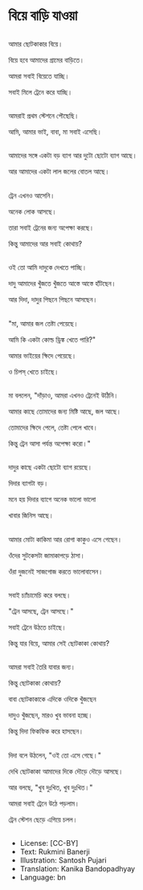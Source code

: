 # বিয়ে বাড়ি যাওয়া

##
আমার ছোটকাকার বিয়ে।

বিয়ে হবে আমাদের গ্রামের বাড়িতে।

আমরা সবাই বিয়েতে যাচ্ছি।

সবাই মিলে ট্রেনে করে যাচ্ছি।

##
আমরাই প্রথম স্টেশনে পৌছেছি।

আমি, আমার ভাই, বাবা, মা সবাই এসেছি।

##
আমাদের সঙ্গে একটা বড় ব্যাগ আর দুটো ছোটো ব্যাগ আছে।

আর আমাদের একটা লাল জলের বোতল আছে।

##
ট্রেন এখনও আসেনি।

অনেক লোক আসছে।

তারা সবাই ট্রেনের জন্য অপেক্ষা করছে।

কিন্তু আমাদের আর সবাই কোথায়?

##
ওই তো আমি দাদুকে দেখতে পাচ্ছি।

দাদু আমাদের খুঁজতে খুঁজতে আস্তে আস্তে হাঁটছেন।

আর দিদা, দাদুর পিছনে পিছনে আসছেন।

##
"মা, আমার জল তেষ্টা পেয়েছে।

আমি কি একটা কোল্ড ড্রিঙ্ক খেতে পারি?"

আমার ভাইয়ের ক্ষিদে পেয়েছে।

ও চিপস্ খেতে চাইছে।

##
মা বললেন, "দাঁড়াও, আমরা এখনও ট্রেনেই উঠিনি।

আমার কাছে তোমাদের জন্য মিষ্টি আছে, জল আছে।

তোমাদের ক্ষিদে পেলে, তেষ্টা পেলে খাবে।

কিন্তু ট্রেন আসা পর্যন্ত অপেক্ষা করো।"

##
দাদুর কাছে একটা ছোটো ব্যাগ রয়েছে।

দিদার ব্যাগটা বড়।

মনে হয় দিদার ব্যাগে অনেক ভালো ভালো

খাবার জিনিস আছে।

##
আমার মোটা কাকিমা আর রোগা কাকুও এসে গেছেন।

ওঁদের সুটকেসটা জামাকাপড়ে ঠাসা।

ওঁরা দুজনেই সাজগোজ করতে ভালোবাসেন।

##
সবাই চ্যাঁচামেচি করে বলছে।

"ট্রেন আসছে, ট্রেন আসছে।"

সবাই ট্রেনে উঠতে চাইছে।

কিন্তু যার বিয়ে, আমার সেই ছোটকাকা কোথায়? 

##
আমরা সবাই তৈরি যাবার জন্য।

কিন্তু ছোটকাকা কোথায়?

বাবা ছোটকাকাকে এদিকে ওদিকে খুঁজছেন

দাদুও খুঁজছেন,  মারও খুব ভাবনা হচ্ছে।

কিন্তু দিদা ফিকফিক করে  হাসছেন।

##
দিদা বলে উঠলেন, "ওই তো এসে গেছে।"

দেখি ছোটকাকা আমাদের দিকে দৌড়ে দৌড়ে আসছে।

আর বলছে, "খুব দুঃখিত, খুব দুঃখিত।"

আমরা সবাই ট্রেনে উঠে পড়লাম।

ট্রেন স্টেশন ছেড়ে এগিয়ে চলল।

##
* License: [CC-BY]
* Text: Rukmini Banerji
* Illustration: Santosh Pujari
* Translation: Kanika Bandopadhyay
* Language: bn
